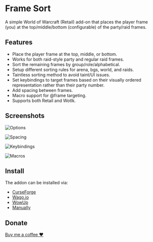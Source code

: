# Frame Sort #

A simple World of Warcraft (Retail) add-on that places the player frame (you) at the top/middle/bottom (configurable) of the party/raid frames.

## Features ##

* Place the player frame at the top, middle, or bottom.
* Works for both raid-style party and regular raid frames.
* Sort the remaining frames by group/role/alphabetical.
* Setup different sorting rules for arena, bgs, world, and raids.
* Taintless sorting method to avoid taint/UI issues.
* Set keybindings to target frames based on their visually ordered representation rather than their party number.
* Add spacing between frames.
* Macro support for @frame targeting.
* Supports both Retail and Wotlk.

## Screenshots ##

![Options](https://github.com/Verubato/frame-sort/raw/main/assets/options.png)

![Spacing](https://github.com/Verubato/frame-sort/raw/main/assets/spacing.png)

![Keybindings](https://github.com/Verubato/frame-sort/raw/main/assets/keybindings.png)

![Macros](https://github.com/Verubato/frame-sort/raw/main/assets/macros.png)

## Install ##

The addon can be installed via:

* [CurseForge](https://www.curseforge.com/wow/addons/framesort)
* [Wago.io](https://addons.wago.io/addons/framesort)
* [WowUp](https://wowup.io/)
* [Manually](https://github.com/Verubato/frame-sort/releases/latest)

## Donate ##

[Buy me a coffee ❤](https://buy.stripe.com/cN23cZ48G9mJeXu3cc)
